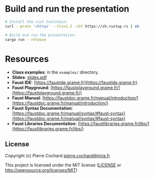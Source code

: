 # Build and run the presentation

```sh
# Install the rust toolchain:
curl --proto '=https' --tlsv1.2 -sSf https://sh.rustup.rs | sh

# Build and run the presentation:
cargo run --release
```

# Resources

- **Class examples**: in the `examples/` directory.
- **Slides**: [slides.pdf](slides.pdf)
- **Faust IDE**: [https://faustide.grame.fr](https://faustide.grame.fr)
- **Faust Playground**: [https://faustplayground.grame.fr/](https://faustplayground.grame.fr/)
- **Faust Manual**: [https://faustdoc.grame.fr/manual/introduction/](https://faustdoc.grame.fr/manual/introduction/)
- **Faust Syntax Documentation**: [https://faustdoc.grame.fr/manual/syntax/#faust-syntax](https://faustdoc.grame.fr/manual/syntax/#faust-syntax)
- **Faust Libraries Documentation**: [https://faustlibraries.grame.fr/libs/](https://faustlibraries.grame.fr/libs/)



## License

Copyright (c) Pierre Cochard <pierre.cochard@inria.fr>

This project is licensed under the MIT license ([LICENSE] or <http://opensource.org/licenses/MIT>)

[LICENSE]: ./LICENSE

